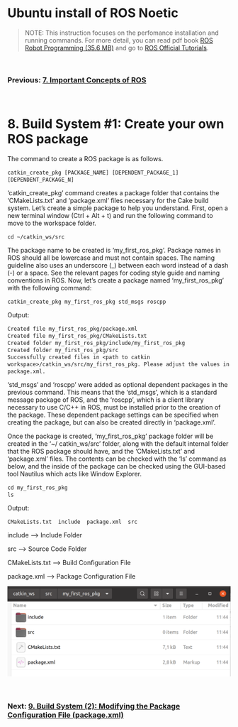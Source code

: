 # **Ubuntu install of ROS Noetic**

> NOTE: This instruction focuses on the perfomance installation and running commands. For more detail, you can read pdf book [ROS Robot Programming (35.6 MB)](https://www.robotis.com/service/download.php?no=719) and go to [ROS Official Tutorials](https://wiki.ros.org/ROS/Tutorials).

<br>

### Previous: [7. Important Concepts of ROS](7_Important_Concepts_of_ROS.md)

<br>

# 8. Build System #1: Create your own ROS package

The command to create a ROS package is as follows.

    catkin_create_pkg [PACKAGE_NAME] [DEPENDENT_PACKAGE_1] [DEPENDENT_PACKAGE_N]

‘catkin_create_pkg’ command creates a package folder that contains the ‘CMakeLists.txt’ and
‘package.xml’ files necessary for the Cake build system. Let’s create a simple package to help you
understand. First, open a new terminal window (Ctrl + Alt + t) and run the following command
to move to the workspace folder.

    cd ~/catkin_ws/src

The package name to be created is ‘my_first_ros_pkg’. Package names in ROS should all be
lowercase and must not contain spaces. The naming guideline also uses an underscore (_)
between each word instead of a dash (-) or a space. See the relevant pages for coding style guide and naming conventions in ROS. Now, let’s create a package named ‘my_first_ros_pkg’ with
the following command:

    catkin_create_pkg my_first_ros_pkg std_msgs roscpp

Output:

    Created file my_first_ros_pkg/package.xml
    Created file my_first_ros_pkg/CMakeLists.txt
    Created folder my_first_ros_pkg/include/my_first_ros_pkg
    Created folder my_first_ros_pkg/src
    Successfully created files in <path to catkin workspace>/catkin_ws/src/my_first_ros_pkg. Please adjust the values in package.xml.


‘std_msgs’ and ‘roscpp’ were added as optional dependent packages in the previous
command. This means that the ‘std_msgs’, which is a standard message package of ROS, and the
‘roscpp’, which is a client library necessary to use C/C++ in ROS, must be installed prior to the creation of the package. These dependent package settings can be specified when creating the
package, but can also be created directly in ‘package.xml’.

Once the package is created, ‘my_first_ros_pkg’ package folder will be created in the ‘~/
catkin_ws/src’ folder, along with the default internal folder that the ROS package should have,
and the ‘CMakeLists.txt’ and ‘package.xml’ files. The contents can be checked with the ‘ls’
command as below, and the inside of the package can be checked using the GUI-based tool
Nautilus which acts like Window Explorer.

    cd my_first_ros_pkg
    ls

Output:

    CMakeLists.txt  include  package.xml  src

include --> Include Folder

src --> Source Code Folder

CMakeLists.txt --> Build Configuration File

package.xml --> Package Configuration File

![Automatically Created Files and Folders when Creating a New Package](../Images/Automatically_Created_Files_and_Folders_when_Creating_a_New_Package.png)

<br>

### Next: [9. Build System (2): Modifying the Package Configuration File (package.xml)](9_Build_System_(2)_Modifying_the_Package_Configuration_File_(package.xml).md)


